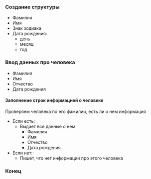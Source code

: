 ### Создание структуры
+ Фамилия
+ Имя
+ Знак зодиака
+ Дата рождения:
    + день
    + месяц
    + год
### Ввод данных про человека
+ Фамилия 
+ Имя
+ Отчество
+ Дата рождения
#### Заполнение строк информацией о человеке
Проверяем человека по его фамилии, есть ли о нем информация
+ Если есть:
   + Выдает все данные о нем:
     + Фамилия
     + Имя
     + Отчество
     + Дата рождения
+ Если нет:
  + Пишет, что нет информации про этого человека

### Конец 
